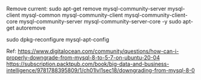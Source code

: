 Remove current:
sudo apt-get remove mysql-community-server mysql-client mysql-common mysql-community-client mysql-community-client-core mysql-community-server mysql-community-server-core -y
sudo apt-get autoremove

sudo dpkg-reconfigure mysql-apt-config


Ref:
https://www.digitalocean.com/community/questions/how-can-i-properly-downgrade-from-mysql-8-to-5-7-on-ubuntu-20-04
https://subscription.packtpub.com/book/big-data-and-business-intelligence/9781788395809/1/ch01lvl1sec18/downgrading-from-mysql-8-0